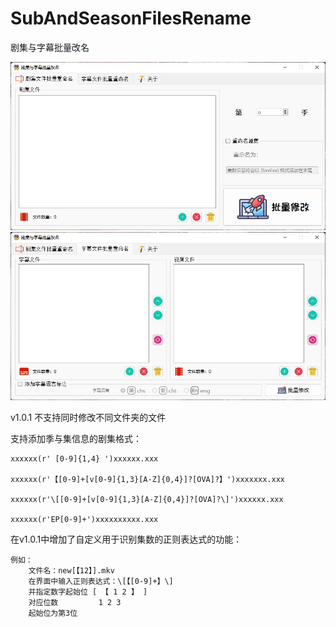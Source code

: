 # SubAndSeasonFilesRename

剧集与字幕批量改名

![image](https://github.com/Reboot93/SubAndSeasonFilesRename/raw/master/%E5%B1%8F%E5%B9%95%E6%88%AA%E5%9B%BE%202021-10-24%20235401.jpg)
![image](https://github.com/Reboot93/SubAndSeasonFilesRename/raw/master/%E5%B1%8F%E5%B9%95%E6%88%AA%E5%9B%BE%202021-10-24%20235410.jpg)

v1.0.1 不支持同时修改不同文件夹的文件

支持添加季与集信息的剧集格式：

    xxxxxx(r' [0-9]{1,4} ')xxxxxx.xxx

    xxxxxx(r'【[0-9]+[v[0-9]{1,3}[A-Z]{0,4}]?[OVA]?】')xxxxxxx.xxx

    xxxxxx(r'\[[0-9]+[v[0-9]{1,3}[A-Z]{0,4}]?[OVA]?\]')xxxxxx.xxx

    xxxxxx(r'EP[0-9]+')xxxxxxxxxx.xxx

在v1.0.1中增加了自定义用于识别集数的正则表达式的功能：

    例如：
        文件名：new[【12】].mkv
        在界面中输入正则表达式：\[【[0-9]+】\]
        并指定数字起始位 [ 【 1 2 】 ]
        对应位数         1 2 3
        起始位为第3位